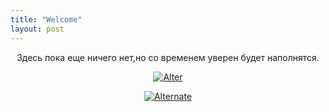 ```yaml
---
title: "Welcome"
layout: post
---
```


<style>
p {
  text-align: center
}
</style>
<p>Здесь пока еще ничего нет,но со временем уверен будет наполнятся.</p> 

[![Alter]({/assets/me.jpg})]({https://disk.yandex.ru/i/STVj0cQRzGq29w} "Link")

<a href="{https://disk.yandex.ru/client/disk?idApp=client&dialog=slider&idDialog=%2Fdisk%2FSHEFOS%20%D0%9A%D0%90%D0%9A%20%D0%9F%D0%9E%D0%9B%D0%AC%D0%97%D0%9E%D0%92%D0%90%D0%A2%D0%AC%D0%A1%D0%AF%20%2CWINDOWS%20%2C%D0%A3%D0%A1%D0%A2%D0%90%D0%9D%D0%9E%D0%92%D0%9A%D0%90%20%2C%D0%98%D0%93%D0%A0%D0%AB%20(2025).mp4}" title="Link Title"><img src="{/assets/me.jpg}" alt="Alternate" /></a>


